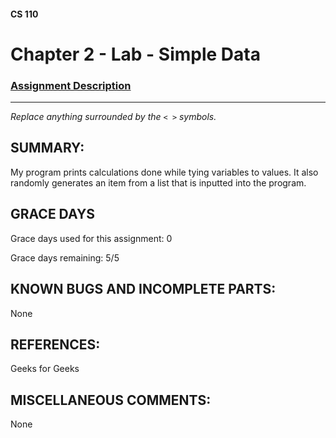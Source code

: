 #### CS 110
# Chapter 2 - Lab - Simple Data

### [Assignment Description](https://docs.google.com/document/d/1FEJtyCAl-Vev8L4LBngNbdDVhudky6W-SqmpRh4ngTI/edit?usp=sharing)

***

_Replace anything surrounded by the `< >` symbols._

## SUMMARY:
 My program prints calculations done while tying variables to values. It also randomly generates an item from a list that is inputted into the program.

## GRACE DAYS
Grace days used for this assignment: 0

Grace days remaining: 5/5

## KNOWN BUGS AND INCOMPLETE PARTS:
None

## REFERENCES:
 Geeks for Geeks

## MISCELLANEOUS COMMENTS:
None
